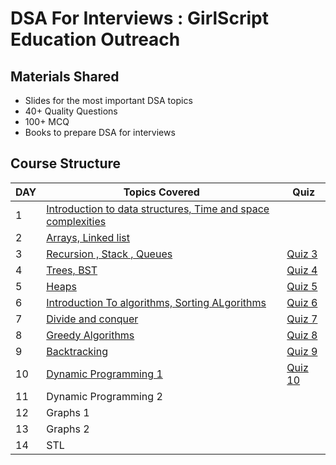# DSA For Interviews : GirlScript Education Outreach

## Materials Shared
* Slides for the most important DSA topics
* 40+ Quality Questions
* 100+ MCQ
* Books to prepare DSA for interviews

## Course Structure

DAY | Topics Covered |  Quiz
--- | --- | ---
1 | [Introduction to data structures, Time and space complexities](https://github.com/py93/DSA-for-Interviews-GirlScript-EOP/tree/master/Day%201) |
2 | [Arrays, Linked list](https://github.com/py93/DSA-for-Interviews-GirlScript-EOP/tree/master/Day%202) |
3 | [Recursion , Stack , Queues](https://github.com/py93/DSA-for-Interviews-GirlScript-EOP/tree/master/Day%203 ) | [Quiz 3](https://forms.gle/z4NxFQKZKzvmVHvZ8)
4 | [Trees, BST](https://github.com/py93/DSA-for-Interviews-GirlScript-EOP/tree/master/Day%204) |[Quiz 4](https://forms.gle/EzCoSZ2YMji5msMF6)
5 | [Heaps](https://github.com/py93/DSA-for-Interviews-GirlScript-EOP/tree/master/Day%205) | [Quiz 5](https://forms.gle/m1a7Le8DYXy8Sxbi8)
6 | [Introduction To algorithms, Sorting ALgorithms ](https://github.com/py93/DSA-for-Interviews-GirlScript-EOP/tree/master/Day%206 ) | [Quiz 6](https://forms.gle/k8bFPqiGBhgcEfFF8)
7 | [Divide and conquer ](https://github.com/py93/DSA-for-Interviews-GirlScript-EOP/tree/master/Day%207) | [Quiz 7](https://forms.gle/aRVxwUMHGLGNBgtK9)
8 | [Greedy Algorithms ](https://github.com/py93/DSA-for-Interviews-GirlScript-EOP/tree/master/Day%208) | [Quiz 8](https://forms.gle/sds8ivs7nJAL9J8cA)
9 | [Backtracking ](https://github.com/py93/DSA-for-Interviews-GirlScript-EOP/tree/master/Day%209) | [Quiz 9](https://forms.gle/oTwnCsKhtj6YV57t9)
10 | [Dynamic Programming 1 ](https://github.com/py93/DSA-for-Interviews-GirlScript-EOP/tree/master/Day%2010) | [Quiz 10](https://forms.gle/YiRxRzx6KSHE5oW56)
11 | Dynamic Programming 2  |
12 | Graphs 1 | 
13 | Graphs 2 |
14 | STL |
 
